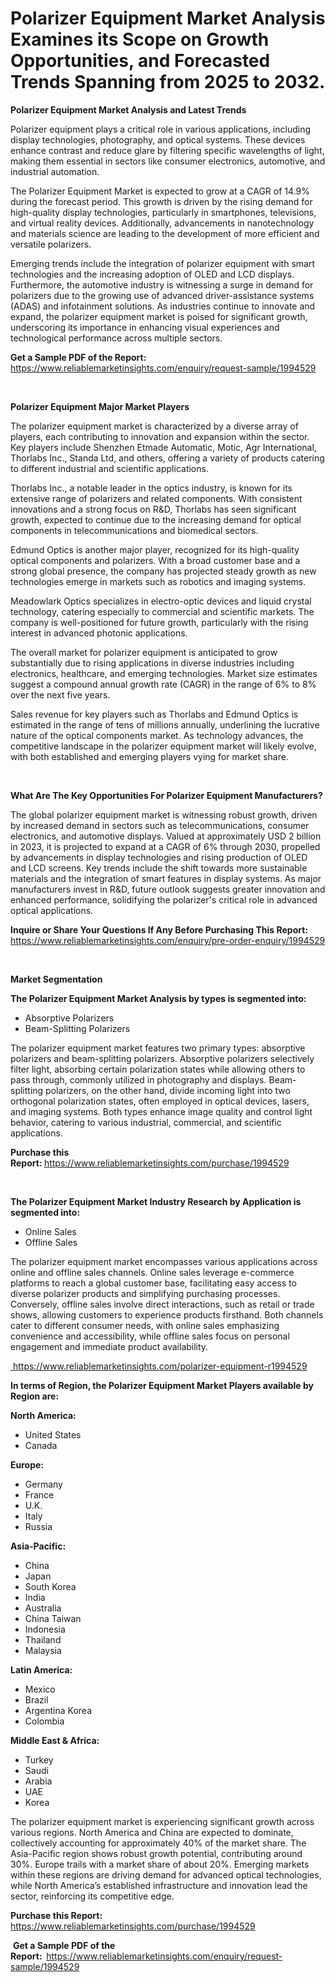<p><h1>Polarizer Equipment Market Analysis Examines its Scope on Growth Opportunities, and Forecasted Trends Spanning from 2025 to 2032.</h1></p><p><strong>Polarizer Equipment Market Analysis and Latest Trends</strong></p>
<p><p>Polarizer equipment plays a critical role in various applications, including display technologies, photography, and optical systems. These devices enhance contrast and reduce glare by filtering specific wavelengths of light, making them essential in sectors like consumer electronics, automotive, and industrial automation.</p><p>The Polarizer Equipment Market is expected to grow at a CAGR of 14.9% during the forecast period. This growth is driven by the rising demand for high-quality display technologies, particularly in smartphones, televisions, and virtual reality devices. Additionally, advancements in nanotechnology and materials science are leading to the development of more efficient and versatile polarizers.</p><p>Emerging trends include the integration of polarizer equipment with smart technologies and the increasing adoption of OLED and LCD displays. Furthermore, the automotive industry is witnessing a surge in demand for polarizers due to the growing use of advanced driver-assistance systems (ADAS) and infotainment solutions. As industries continue to innovate and expand, the polarizer equipment market is poised for significant growth, underscoring its importance in enhancing visual experiences and technological performance across multiple sectors.</p></p>
<p><strong>Get a Sample PDF of the Report:&nbsp;</strong> <a href="https://www.reliablemarketinsights.com/enquiry/request-sample/1994529?utm_campaign=3579&utm_medium=2&utm_source=Github&utm_content=ia&utm_term=12042025&utm_id=polarizer-equipment">https://www.reliablemarketinsights.com/enquiry/request-sample/1994529</a></p>
<p>&nbsp;</p>
<p><strong>Polarizer Equipment Major Market Players</strong></p>
<p><p>The polarizer equipment market is characterized by a diverse array of players, each contributing to innovation and expansion within the sector. Key players include Shenzhen Etmade Automatic, Motic, Agr International, Thorlabs Inc., Standa Ltd, and others, offering a variety of products catering to different industrial and scientific applications.</p><p>Thorlabs Inc., a notable leader in the optics industry, is known for its extensive range of polarizers and related components. With consistent innovations and a strong focus on R&D, Thorlabs has seen significant growth, expected to continue due to the increasing demand for optical components in telecommunications and biomedical sectors.</p><p>Edmund Optics is another major player, recognized for its high-quality optical components and polarizers. With a broad customer base and a strong global presence, the company has projected steady growth as new technologies emerge in markets such as robotics and imaging systems.</p><p>Meadowlark Optics specializes in electro-optic devices and liquid crystal technology, catering especially to commercial and scientific markets. The company is well-positioned for future growth, particularly with the rising interest in advanced photonic applications.</p><p>The overall market for polarizer equipment is anticipated to grow substantially due to rising applications in diverse industries including electronics, healthcare, and emerging technologies. Market size estimates suggest a compound annual growth rate (CAGR) in the range of 6% to 8% over the next five years.</p><p>Sales revenue for key players such as Thorlabs and Edmund Optics is estimated in the range of tens of millions annually, underlining the lucrative nature of the optical components market. As technology advances, the competitive landscape in the polarizer equipment market will likely evolve, with both established and emerging players vying for market share.</p></p>
<p>&nbsp;</p>
<p><strong>What Are The Key Opportunities For Polarizer Equipment Manufacturers?</strong></p>
<p><p>The global polarizer equipment market is witnessing robust growth, driven by increased demand in sectors such as telecommunications, consumer electronics, and automotive displays. Valued at approximately USD 2 billion in 2023, it is projected to expand at a CAGR of 6% through 2030, propelled by advancements in display technologies and rising production of OLED and LCD screens. Key trends include the shift towards more sustainable materials and the integration of smart features in display systems. As major manufacturers invest in R&D, future outlook suggests greater innovation and enhanced performance, solidifying the polarizer's critical role in advanced optical applications.</p></p>
<p><strong>Inquire or Share Your Questions If Any Before Purchasing This Report:</strong> <a href="https://www.reliablemarketinsights.com/enquiry/pre-order-enquiry/1994529?utm_campaign=3579&utm_medium=2&utm_source=Github&utm_content=ia&utm_term=12042025&utm_id=polarizer-equipment">https://www.reliablemarketinsights.com/enquiry/pre-order-enquiry/1994529</a></p>
<p>&nbsp;</p>
<p><strong>Market Segmentation</strong></p>
<p><strong>The Polarizer Equipment Market Analysis by types is segmented into:</strong></p>
<p><ul><li>Absorptive Polarizers</li><li>Beam-Splitting Polarizers</li></ul></p>
<p><p>The polarizer equipment market features two primary types: absorptive polarizers and beam-splitting polarizers. Absorptive polarizers selectively filter light, absorbing certain polarization states while allowing others to pass through, commonly utilized in photography and displays. Beam-splitting polarizers, on the other hand, divide incoming light into two orthogonal polarization states, often employed in optical devices, lasers, and imaging systems. Both types enhance image quality and control light behavior, catering to various industrial, commercial, and scientific applications.</p></p>
<p><strong>Purchase this Report:&nbsp;</strong><a href="https://www.reliablemarketinsights.com/purchase/1994529?utm_campaign=3579&utm_medium=2&utm_source=Github&utm_content=ia&utm_term=12042025&utm_id=polarizer-equipment">https://www.reliablemarketinsights.com/purchase/1994529</a></p>
<p>&nbsp;</p>
<p><strong>The Polarizer Equipment Market Industry Research by Application is segmented into:</strong></p>
<p><ul><li>Online Sales</li><li>Offline Sales</li></ul></p>
<p><p>The polarizer equipment market encompasses various applications across online and offline sales channels. Online sales leverage e-commerce platforms to reach a global customer base, facilitating easy access to diverse polarizer products and simplifying purchasing processes. Conversely, offline sales involve direct interactions, such as retail or trade shows, allowing customers to experience products firsthand. Both channels cater to different consumer needs, with online sales emphasizing convenience and accessibility, while offline sales focus on personal engagement and immediate product availability.</p></p>
<p><a href="https://www.reliablemarketinsights.com/polarizer-equipment-r1994529?utm_campaign=3579&utm_medium=2&utm_source=Github&utm_content=ia&utm_term=12042025&utm_id=polarizer-equipment">&nbsp;https://www.reliablemarketinsights.com/polarizer-equipment-r1994529</a></p>
<p><strong>In terms of Region, the Polarizer Equipment Market Players available by Region are:</strong></p>
<p>
    <p> <strong> North America: </strong>
        <ul>
            <li>United States</li>
            <li>Canada</li>
        </ul>
        </p> 
    <p> <strong> Europe: </strong>
        <ul>
            <li>Germany</li>
            <li>France</li>
            <li>U.K.</li>
            <li>Italy</li>
            <li>Russia</li>
        </ul>
        </p> 
    <p> <strong> Asia-Pacific: </strong>
        <ul>
            <li>China</li>
            <li>Japan</li>
            <li>South Korea</li>
            <li>India</li>
            <li>Australia</li>
            <li>China Taiwan</li>
            <li>Indonesia</li>
            <li>Thailand</li>
            <li>Malaysia</li>
        </ul>
        </p> 
    <p> <strong> Latin America: </strong>
        <ul>
            <li>Mexico</li>
            <li>Brazil</li>
            <li>Argentina Korea</li>
            <li>Colombia</li>
        </ul>
        </p> 
    <p> <strong> Middle East & Africa: </strong>
        <ul>
            <li>Turkey</li>
            <li>Saudi</li>
            <li>Arabia</li>
            <li>UAE</li>
            <li>Korea</li>
        </ul>
    </p>
    </p>
<p><p>The polarizer equipment market is experiencing significant growth across various regions. North America and China are expected to dominate, collectively accounting for approximately 40% of the market share. The Asia-Pacific region shows robust growth potential, contributing around 30%. Europe trails with a market share of about 20%. Emerging markets within these regions are driving demand for advanced optical technologies, while North America’s established infrastructure and innovation lead the sector, reinforcing its competitive edge.</p></p>
<p><strong>Purchase this Report: </strong><a href="https://www.reliablemarketinsights.com/purchase/1994529?utm_campaign=3579&utm_medium=2&utm_source=Github&utm_content=ia&utm_term=12042025&utm_id=polarizer-equipment">https://www.reliablemarketinsights.com/purchase/1994529</a></p>
<p>&nbsp;<strong>Get a Sample PDF of the Report:&nbsp;&nbsp;</strong><a href="https://www.reliablemarketinsights.com/enquiry/request-sample/1994529?utm_campaign=3579&utm_medium=2&utm_source=Github&utm_content=ia&utm_term=12042025&utm_id=polarizer-equipment">https://www.reliablemarketinsights.com/enquiry/request-sample/1994529</a></p>
<p><strong></strong></p>
<p><p></p><p></p><p></p></p>